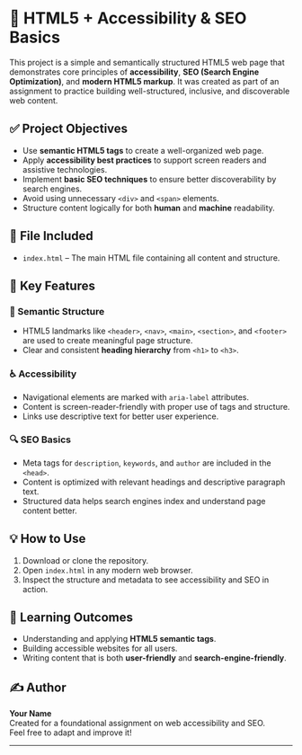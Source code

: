 # 📘 HTML5 + Accessibility & SEO Basics

This project is a simple and semantically structured HTML5 web page that demonstrates core principles of **accessibility**, **SEO (Search Engine Optimization)**, and **modern HTML5 markup**. It was created as part of an assignment to practice building well-structured, inclusive, and discoverable web content.

## ✅ Project Objectives

- Use **semantic HTML5 tags** to create a well-organized web page.
- Apply **accessibility best practices** to support screen readers and assistive technologies.
- Implement **basic SEO techniques** to ensure better discoverability by search engines.
- Avoid using unnecessary `<div>` and `<span>` elements.
- Structure content logically for both **human** and **machine** readability.

## 📂 File Included

- `index.html` – The main HTML file containing all content and structure.

## 🧱 Key Features

### 📌 Semantic Structure
- HTML5 landmarks like `<header>`, `<nav>`, `<main>`, `<section>`, and `<footer>` are used to create meaningful page structure.
- Clear and consistent **heading hierarchy** from `<h1>` to `<h3>`.

### ♿ Accessibility
- Navigational elements are marked with `aria-label` attributes.
- Content is screen-reader-friendly with proper use of tags and structure.
- Links use descriptive text for better user experience.

### 🔍 SEO Basics
- Meta tags for `description`, `keywords`, and `author` are included in the `<head>`.
- Content is optimized with relevant headings and descriptive paragraph text.
- Structured data helps search engines index and understand page content better.

## 💡 How to Use

1. Download or clone the repository.
2. Open `index.html` in any modern web browser.
3. Inspect the structure and metadata to see accessibility and SEO in action.

## 🧠 Learning Outcomes

- Understanding and applying **HTML5 semantic tags**.
- Building accessible websites for all users.
- Writing content that is both **user-friendly** and **search-engine-friendly**.

## ✍️ Author

**Your Name**  
Created for a foundational assignment on web accessibility and SEO.  
Feel free to adapt and improve it!

---


